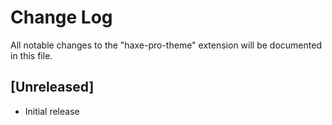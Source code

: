 # Change Log
All notable changes to the "haxe-pro-theme" extension will be documented in this file.

## [Unreleased]
- Initial release

